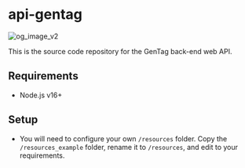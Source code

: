# api-gentag

![og_image_v2](https://user-images.githubusercontent.com/9079480/161362800-deb39a89-c579-4c8f-a19a-f274d5246405.png)


This is the source code repository for the GenTag back-end web API.

## Requirements

- Node.js v16+


## Setup

- You will need to configure your own `/resources` folder. Copy the `/resources_example` folder, rename it to `/resources`, and edit to your requirements.
